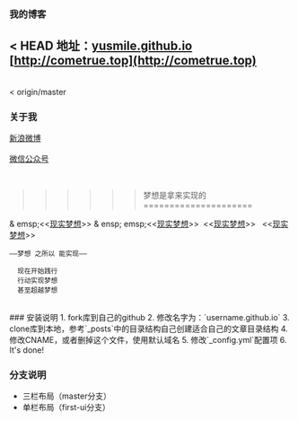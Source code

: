 ﻿### 我的博客

< HEAD
地址：[yusmile.github.io](http://yusmile.github.io)
	[http://cometrue.top](http://cometrue.top)
-------  
<br>  
< origin/master
<br>  

### 关于我
  [新浪微博](http://weibo.com/1419491963) <br>  
	 [微信公众号](http://mp.weixin.qq.com/profile?src=3&timestamp=1476001418&ver=1&signature=rBJMn1rqlPiI8wy6UtBrnTBDEwQ7*zoZ5QE8NVwyP7YsuLK9Ji1HL1uFaLjUPxjcPz0zVlxikC4Uraas5OpizQ==)

<br>  

>>>>>>梦想是拿来实现的
=====================

& emsp;<<[现实梦想](http://cometrue.top)>>
& ensp; emsp;<<[现实梦想](http://cometrue.top)>>
&nbsp;<<[现实梦想](http://cometrue.top)>>
&nbsp;&nbsp;<<[现实梦想](http://cometrue.top)>>
 


`——梦想 之所以 能实现——`

      现在开始践行
      行动实现梦想
      甚至超越梦想



<br>  
### 安装说明
	1. fork库到自己的github
	2. 修改名字为：`username.github.io`
	3. clone库到本地，参考`_posts`中的目录结构自己创建适合自己的文章目录结构
	4. 修改CNAME，或者删掉这个文件，使用默认域名
	5. 修改`_config.yml`配置项
	6. It's done!



### 分支说明

- 三栏布局（master分支）
- 单栏布局（first-ui分支）
